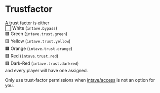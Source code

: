 # Trustfactor

A trust factor is either<br>
:white_large_square: White (`intave.bypass`)<br>
🟩 Green (`intave.trust.green`)<br>
🟨 Yellow (`intave.trust.yellow`)<br>
🟧 Orange (`intave.trust.orange`)<br>
🟥 Red (`intave.trust.red`)<br>
🟥 Dark-Red (`intave.trust.darkred`)<br>
and every player will have one assigned.<br>

Only use trust-factor permissions when [intave/access](https://github.com/intave/access) is not an option for you.<br>
